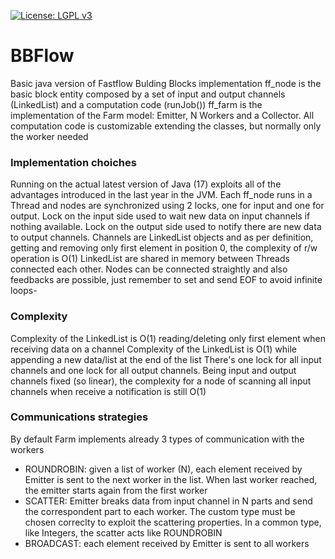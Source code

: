 [![License: LGPL v3](https://img.shields.io/badge/License-LGPL%20v3-blue.svg)](https://github.com/st4ck/BBFlow/blob/master/LICENSE)

# BBFlow
Basic java version of Fastflow Bulding Blocks implementation
ff_node is the basic block entity composed by a set of input and output channels (LinkedList<T>) and a computation code (runJob())
ff_farm is the implementation of the Farm model: Emitter, N Workers and a Collector. All computation code is customizable extending the classes, but normally only the worker needed

### Implementation choiches
Running on the actual latest version of Java (17) exploits all of the advantages introduced in the last year in the JVM.
Each ff_node runs in a Thread and nodes are synchronized using 2 locks, one for input and one for output.
Lock on the input side used to wait new data on input channels if nothing available.
Lock on the output side used to notify there are new data to output channels.
Channels are LinkedList objects and as per definition, getting and removing only first element in position 0, the complexity of r/w operation is O(1)
LinkedList are shared in memory between Threads connected each other.
Nodes can be connected straightly and also feedbacks are possible, just remember to set and send EOF to avoid infinite loops-

### Complexity
Complexity of the LinkedList is O(1) reading/deleting only first element when receiving data on a channel
Complexity of the LinkedList is O(1) while appending a new data/list at the end of the list
There's one lock for all input channels and one lock for all output channels.
Being input and output channels fixed (so linear), the complexity for a node of scanning all input channels when receive a notification is still O(1)

### Communications strategies
By default Farm implements already 3 types of communication with the workers
- ROUNDROBIN: given a list of worker (N), each element received by Emitter is sent to the next worker in the list. When last worker reached, the emitter starts again from the first worker
- SCATTER: Emitter breaks data from input channel in N parts and send the correspondent part to each worker. The custom type must be chosen correclty to exploit the scattering properties. In a common type, like Integers, the scatter acts like ROUNDROBIN
- BROADCAST: each element received by Emitter is sent to all workers
